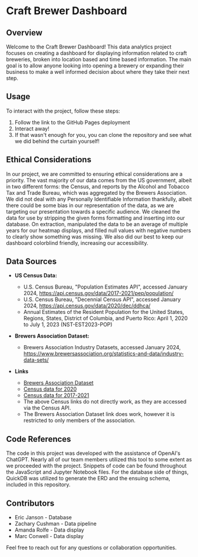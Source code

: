 # Craft Brewer Dashboard

## Overview

Welcome to the Craft Brewer Dashboard! This data analytics project focuses on creating a dashboard for displaying information related to craft breweries, broken into location based and time based information. The main goal is to allow anyone looking into opening a brewery or expanding their business to make a well informed decision about where they take their next step.

## Usage

To interact with the project, follow these steps:

1. Follow the link to the GitHub Pages deployment
2. Interact away!
3. If that wasn't enough for you, you can clone the repository and see what we did behind the curtain yourself!

## Ethical Considerations

In our project, we are committed to ensuring ethical considerations are a priority. The vast majority of our data comes from the US government, albeit in two different forms: the Census, and reports by the Alcohol and Tobacco Tax and Trade Bureau, which was aggregated by the Brewers Association. We did not deal with any Personally Identifiable Information thankfully, albeit there could be some bias in our representation of the data, as we are targeting our presentation towards a specific audience. We cleaned the data for use by stripping the given forms formatting and inserting into our database. On extraction, manipulated the data to be an average of multiple years for our heatmap displays, and filled null values with negative numbers to clearly show something was missing. We also did our best to keep our dashboard colorblind friendly, increasing our accessibility. 

## Data Sources

- **US Census Data:**
  - U.S. Census Bureau, "Population Estimates API", accessed January 2024, https://api.census.gov/data/2017-2021/pep/population/
  - U.S. Census Bureau, "Decennial Census API", accessed January 2024, https://api.census.gov/data/2020/dec/ddhca/
  - Annual Estimates of the Resident Population for the United States, Regions, States, District of Columbia, and Puerto Rico: April 1, 2020 to July 1, 2023 (NST-EST2023-POP)
  
- **Brewers Association Dataset:**
  - Brewers Association Industry Datasets, accessed January 2024, https://www.brewersassociation.org/statistics-and-data/industry-data-sets/

- **Links**
  - [Brewers Association Dataset](https://www.brewersassociation.org/statistics-and-data/industry-data-sets/)
  - [Census data for 2020](https://api.census.gov/data/2020/dec/ddhca/)
  - [Census data for 2017-2021](https://api.census.gov/data/2017-2021/pep/population/)
  - The above Census links do not directly work, as they are accessed via the Census API.
  - The Brewers Association Dataset link does work, however it is restricted to only members of the association.

## Code References

The code in this project was developed with the assistance of OpenAI's ChatGPT. Nearly all of our team members utilized this tool to some extent as we proceeded with the project. Snippets of code can be found throughout the JavaScript and Jupyter Notebook files. For the database side of things, QuickDB was utilized to generate the ERD and the ensuing schema, included in this repository.

## Contributors

- Eric Janson - Database
- Zachary Cushman - Data pipeline
- Amanda Rolfe - Data display
- Marc Conwell - Data display

Feel free to reach out for any questions or collaboration opportunities.
